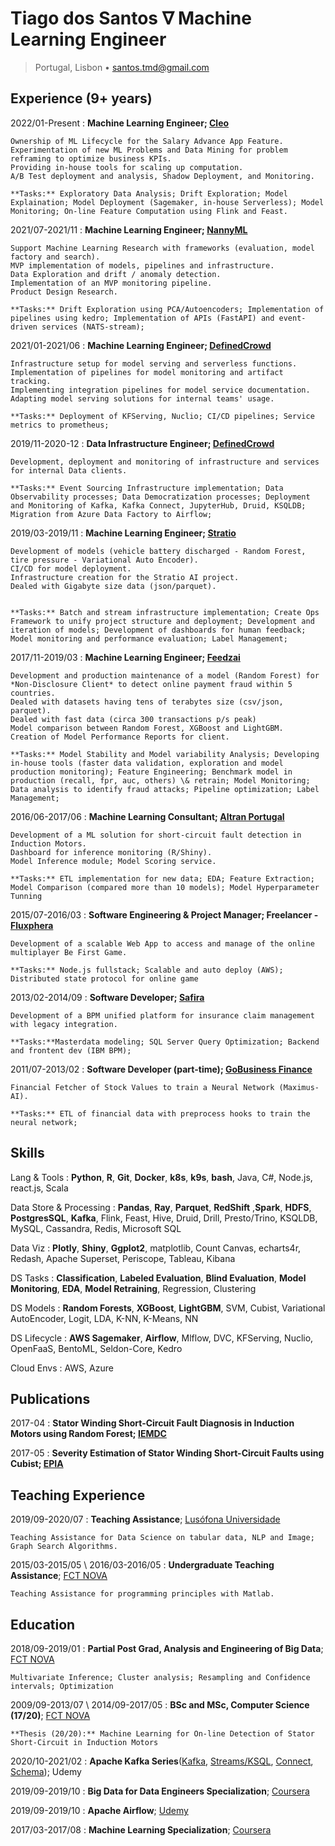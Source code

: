Tiago dos Santos $\nabla$ Machine Learning Engineer
============
> Portugal, Lisbon • <santos.tmd@gmail.com>

Experience (9+ years)
----------

2022/01-Present
:   **Machine Learning Engineer; [Cleo](https://web.meetcleo.com/)**
    
    Ownership of ML Lifecycle for the Salary Advance App Feature.
    Experimentation of new ML Problems and Data Mining for problem reframing to optimize business KPIs.
    Providing in-house tools for scaling up computation.
    A/B Test deployment and analysis, Shadow Deployment, and Monitoring.

    **Tasks:** Exploratory Data Analysis; Drift Exploration; Model Explaination; Model Deployment (Sagemaker, in-house Serverless); Model Monitoring; On-line Feature Computation using Flink and Feast.



2021/07-2021/11
:   **Machine Learning Engineer; [NannyML](https://www.nannyml.com/)**
    
    Support Machine Learning Research with frameworks (evaluation, model factory and search). 
    MVP implementation of models, pipelines and infrastructure.
    Data Exploration and drift / anomaly detection. 
    Implementation of an MVP monitoring pipeline.
    Product Design Research.

    **Tasks:** Drift Exploration using PCA/Autoencoders; Implementation of pipelines using kedro; Implementation of APIs (FastAPI) and event-driven services (NATS-stream);

2021/01-2021/06
:   **Machine Learning Engineer; [DefinedCrowd](https://www.definedcrowd.com/)**
    
    Infrastructure setup for model serving and serverless functions.
    Implementation of pipelines for model monitoring and artifact tracking.
    Implementing integration pipelines for model service documentation.
    Adapting model serving solutions for internal teams' usage.

    **Tasks:** Deployment of KFServing, Nuclio; CI/CD pipelines; Service metrics to prometheus;

2019/11-2020-12
:   **Data Infrastructure Engineer; [DefinedCrowd](https://www.definedcrowd.com/)**

    Development, deployment and monitoring of infrastructure and services for internal Data clients.

    **Tasks:** Event Sourcing Infrastructure implementation; Data Observability processes; Data Democratization processes; Deployment and Monitoring of Kafka, Kafka Connect, JupyterHub, Druid, KSQLDB; Migration from Azure Data Factory to Airflow;

2019/03-2019/11
:   **Machine Learning Engineer; [Stratio](https://stratioautomotive.com/)**

    Development of models (vehicle battery discharged - Random Forest, tire pressure - Variational Auto Encoder). 
    CI/CD for model deployment. 
    Infrastructure creation for the Stratio AI project.
    Dealed with Gigabyte size data (json/parquet).

    
    **Tasks:** Batch and stream infrastructure implementation; Create Ops Framework to unify project structure and deployment; Development and iteration of models; Development of dashboards for human feedback; Model monitoring and performance evaluation; Label Management;


2017/11-2019/03
:   **Machine Learning Engineer; [Feedzai](http://www.feedzai.com/)**

    Development and production maintenance of a model (Random Forest) for *Non-Disclosure Client* to detect online payment fraud within 5 countries.
    Dealed with datasets having tens of terabytes size (csv/json, parquet).
    Dealed with fast data (circa 300 transactions p/s peak)
    Model comparison between Random Forest, XGBoost and LightGBM.
    Creation of Model Performance Reports for client.
    
    **Tasks:** Model Stability and Model variability Analysis; Developing in-house tools (faster data validation, exploration and model production monitoring); Feature Engineering; Benchmark model in production (recall, fpr, auc, others) \& retrain; Model Monitoring; Data analysis to identify fraud attacks; Pipeline optimization; Label Management;


2016/06-2017/06
:   **Machine Learning Consultant; [Altran Portugal](http://www.altran.pt/)**
 
    Development of a ML solution for short-circuit fault detection in Induction Motors.
    Dashboard for inference monitoring (R/Shiny).
    Model Inference module; Model Scoring service.

    **Tasks:** ETL implementation for new data; EDA; Feature Extraction; Model Comparison (compared more than 10 models); Model Hyperparameter Tunning

2015/07-2016/03
:   **Software Engineering & Project Manager; Freelancer - [Fluxphera](http://www.fluxphera.com)**

    Development of a scalable Web App to access and manage of the online multiplayer Be First Game.

    **Tasks:** Node.js fullstack; Scalable and auto deploy (AWS); Distributed state protocol for online game

<!--* Technologies: node<center>.js; ejs; sequelize; socket.io; knockout.js; bootstrap; docker / docker-compose; git !-->


2013/02-2014/09
:   **Software Developer; [Safira](http://safira.pt)**

    Development of a BPM unified platform for insurance claim management with legacy integration.

    **Tasks:**Masterdata modeling; SQL Server Query Optimization; Backend and frontent dev (IBM BPM);

<!--* Technologies: IBM BPM; Javascript; CSS/HTML; SOAP; IBM ODM; IBM WBM; XML; XSD; Microsoft SQL Server; FileNet !-->

2011/07-2013/02
:   **Software Developer (part-time); [GoBusiness Finance](https://gobusinessfinance.ch)**

    Financial Fetcher of Stock Values to train a Neural Network (Maximus-AI).

    **Tasks:** ETL of financial data with preprocess hooks to train the neural network;

<!--* Technologies: Java; Prolog; Matlab; JavaNNS; Batchman !-->

Skills
--------------------
Lang & Tools
:   **Python**, **R**, **Git**, **Docker**, **k8s**, **k9s**, **bash**, Java, C#, Node.js, react.js, Scala

Data Store & Processing
:   **Pandas**, **Ray**, **Parquet**, **RedShift** ,**Spark**, **HDFS**, **PostgresSQL**, **Kafka**, Flink, Feast, Hive, Druid, Drill, Presto/Trino, KSQLDB, MySQL, Cassandra, Redis, Microsoft SQL

Data Viz
:   **Plotly**, **Shiny**, **Ggplot2**, matplotlib, Count Canvas, echarts4r, Redash, Apache Superset, Periscope, Tableau, Kibana

DS Tasks
:   **Classification**, **Labeled Evaluation**, **Blind Evaluation**, **Model Monitoring**, **EDA**, **Model Retraining**, Regression, Clustering

DS Models
:   **Random Forests**, **XGBoost**, **LightGBM**, SVM, Cubist, Variational AutoEncoder, Logit, LDA, K-NN, K-Means, NN

DS Lifecycle
:   **AWS Sagemaker**, **Airflow**, Mlflow, DVC, KFServing, Nuclio, OpenFaaS, BentoML, Seldon-Core, Kedro

Cloud Envs
:   AWS, Azure


Publications
---------
2017-04
: **Stator Winding Short-Circuit Fault Diagnosis in Induction Motors using Random Forest; [IEMDC](http://www.iemdc2017.org/)**

2017-05
: **Severity Estimation of Stator Winding Short-Circuit Faults using Cubist; [EPIA](https://web.fe.up.pt/~epia2017/)**


Teaching Experience
---------
2019/09-2020/07
:   **Teaching Assistance**; [Lusófona Universidade](https://www.ulusofona.pt/en/)

    Teaching Assistance for Data Science on tabular data, NLP and Image; Graph Search Algorithms.

2015/03-2015/05 \ 2016/03-2016/05
:   **Undergraduate Teaching Assistance**; [FCT NOVA](http://www.fct.unl.pt)

    Teaching Assistance for programming principles with Matlab.

<!--*Scholarship in which I've been teaching Programming for Sciences and Engineering practical classes. This course is about learning the basics of programming with Matlab.* !-->

Education
---------
2018/09-2019/01
:   **Partial Post Grad, Analysis and Engineering of Big Data**; [FCT NOVA](https://www.fct.unl.pt/en/education/course/master-analysis-and-engineering-big-data)

    Multivariate Inference; Cluster analysis; Resampling and Confidence intervals; Optimization

2009/09-2013/07 \ 2014/09-2017/05
:   **BSc and MSc, Computer Science (17/20)**; [FCT NOVA](http://www.fct.unl.pt)

    **Thesis (20/20):** Machine Learning for On-line Detection of Stator Short-Circuit in Induction Motors

2020/10-2021/02
:   **Apache Kafka Series**([Kafka](https://www.udemy.com/course/apache-kafka/), [Streams/KSQL](https://www.udemy.com/course/kafka-streams/), [Connect](https://www.udemy.com/course/kafka-connect/), [Schema](https://www.udemy.com/course/confluent-schema-registry/)); Udemy

2019/09-2019/10
:   **Big Data for Data Engineers Specialization**; [Coursera](https://www.coursera.org/specializations/big-data-engineering)

2019/09-2019/10
:   **Apache Airflow**; [Udemy](https://www.udemy.com/the-complete-hands-on-course-to-master-apache-airflow/?utm_source=adwords-learn&utm_medium=udemyads&utm_campaign=NEW-AW-PROS-TECH-ROW-DSA-1-EN-EURO_._ci__._sl_ENG_._vi_TECH_._sd_All_._la_EN_._&utm_content=deal4584&utm_term=_._ag_57696320791_._ad_318300707723_._de_c_._dm__._pl__._ti_dsa-849065987407_._li_1011742_._pd__._&gclid=EAIaIQobChMIzda16sOT5AIVyPZRCh1gJgWGEAAYASAAEgKv5fD_BwE)

2017/03-2017/08
:   **Machine Learning Specialization**; [Coursera](https://www.coursera.org/specializations/machine-learning)

